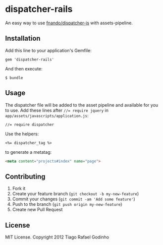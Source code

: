 # dispatcher-rails

An easy way to use [fnando/dispatcher-js](https://github.com/fnando/dispatcher-js) with assets-pipeline.

## Installation

Add this line to your application's Gemfile:

    gem 'dispatcher-rails'

And then execute:

    $ bundle

## Usage

The dispatcher file will be added to the asset pipeline and available for you to use. Add these lines after `//= require jquery` in `app/assets/javascripts/application.js`:

```
//= require dispatcher
```

Use the helpers:

``` erb
<%= dispatcher_tag %>
```

to generate a metatag:

``` html
<meta content="projects#index" name="page">
```

## Contributing

1. Fork it
2. Create your feature branch (`git checkout -b my-new-feature`)
3. Commit your changes (`git commit -am 'Add some feature'`)
4. Push to the branch (`git push origin my-new-feature`)
5. Create new Pull Request

## License

MIT License. Copyright 2012 Tiago Rafael Godinho
